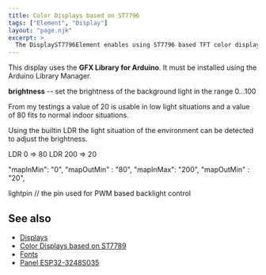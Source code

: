 ```yaml
---
title: Color Displays based on ST7796
tags: ["Element", "Display"]
layout: "page.njk"
excerpt: >
  The DisplayST7796Element enables using ST7796 based TFT color displays.
---
```


This display uses the **GFX Library for Arduino**. It must be installed using the Arduino Library Manager.


**brightness** -- set the brightness of the background light in the range 0...100

From my testings a value of 20 is usable in low light situations and a value of 80 fits to normal indoor situations.

Using the builtin LDR the light situation of the environment can be detected to adjust the brightness.

LDR 0 => 80
LDR 200 => 20

"mapInMin": "0", "mapOutMin" : "80",
"mapInMax": "200", "mapOutMin" : "20",


lightpin // the pin used for PWM based backlight control


## See also

* [Displays](/elements/display/index.md)
* [Color Displays based on ST7789](/elements/display/st7789.md)
* [Fonts](/elements/display/fonts.md)
* [Panel ESP32-3248S035](/boards/esp32/panel-3248S035.md)